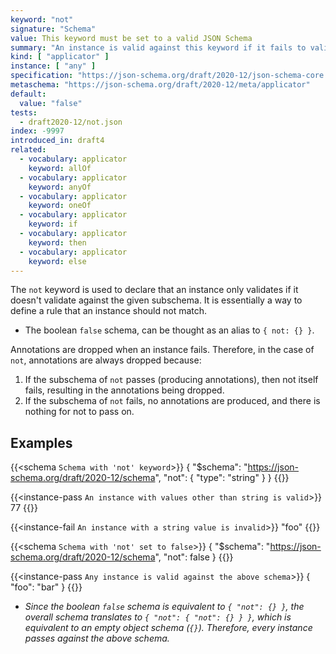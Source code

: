 ```yaml
---
keyword: "not"
signature: "Schema"
value: This keyword must be set to a valid JSON Schema
summary: "An instance is valid against this keyword if it fails to validate successfully against the schema defined by this keyword."
kind: [ "applicator" ]
instance: [ "any" ]
specification: "https://json-schema.org/draft/2020-12/json-schema-core.html#section-10.2.1.4"
metaschema: "https://json-schema.org/draft/2020-12/meta/applicator"
default:
  value: "false"
tests:
  - draft2020-12/not.json
index: -9997
introduced_in: draft4
related:
  - vocabulary: applicator
    keyword: allOf
  - vocabulary: applicator
    keyword: anyOf
  - vocabulary: applicator
    keyword: oneOf
  - vocabulary: applicator
    keyword: if
  - vocabulary: applicator
    keyword: then
  - vocabulary: applicator
    keyword: else
---
```


The `not` keyword is used to declare that an instance only validates if it doesn't validate against the given subschema. It is essentially a way to define a rule that an instance should not match.

* The boolean `false` schema, can be thought as an alias to `{ not: {} }`.

Annotations are dropped when an instance fails. Therefore, in the case of `not`, annotations are always dropped because:

1. If the subschema of `not` passes (producing annotations), then not itself fails, resulting in the annotations being dropped.
2. If the subschema of `not` fails, no annotations are produced, and there is nothing for not to pass on.

## Examples

{{<schema `Schema with 'not' keyword`>}}
{
  "$schema": "https://json-schema.org/draft/2020-12/schema",
  "not": {
    "type": "string"
  }
}
{{</schema>}}

{{<instance-pass `An instance with values other than string is valid`>}}
77
{{</instance-pass>}}

{{<instance-fail `An instance with a string value is invalid`>}}
"foo"
{{</instance-fail>}}

{{<schema `Schema with 'not' set to false`>}}
{
  "$schema": "https://json-schema.org/draft/2020-12/schema",
  "not": false
}
{{</schema>}}

{{<instance-pass `Any instance is valid against the above schema`>}}
{ "foo": "bar" }
{{</instance-pass>}}
* _Since the boolean `false` schema is equivalent to `{ "not": {} }`, the overall schema translates to `{ "not": { "not": {} } }`, which is equivalent to an empty object schema (`{}`). Therefore, every instance passes against the above schema._
